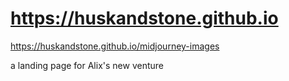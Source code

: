 # https://huskandstone.github.io

https://huskandstone.github.io/midjourney-images

a landing page for Alix's new venture
